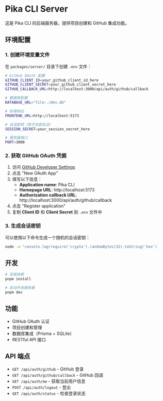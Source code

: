 # Pika CLI Server

这是 Pika CLI 的后端服务器，提供项目创建和 GitHub 集成功能。

## 环境配置

### 1. 创建环境变量文件

在 `packages/server/` 目录下创建 `.env` 文件：

```bash
# GitHub OAuth 配置
GITHUB_CLIENT_ID=your_github_client_id_here
GITHUB_CLIENT_SECRET=your_github_client_secret_here
GITHUB_CALLBACK_URL=http://localhost:3000/api/auth/github/callback

# 数据库配置
DATABASE_URL="file:./dev.db"

# 前端地址
FRONTEND_URL=http://localhost:5173

# 会话密钥（用于加密会话）
SESSION_SECRET=your_session_secret_here

# 服务器端口
PORT=3000
```

### 2. 获取 GitHub OAuth 凭据

1. 访问 [GitHub Developer Settings](https://github.com/settings/applications/new)
2. 点击 "New OAuth App"
3. 填写以下信息：
   - **Application name**: Pika CLI
   - **Homepage URL**: http://localhost:5173
   - **Authorization callback URL**: http://localhost:3000/api/auth/github/callback
4. 点击 "Register application"
5. 复制 **Client ID** 和 **Client Secret** 到 `.env` 文件中

### 3. 生成会话密钥

可以使用以下命令生成一个随机的会话密钥：

```bash
node -e "console.log(require('crypto').randomBytes(32).toString('hex'))"
```

## 开发

```bash
# 安装依赖
pnpm install

# 启动开发服务器
pnpm dev
```

## 功能

- GitHub OAuth 认证
- 项目创建和管理
- 数据库集成（Prisma + SQLite）
- RESTful API 接口

## API 端点

- `GET /api/auth/github` - GitHub 登录
- `GET /api/auth/github/callback` - GitHub 回调
- `GET /api/auth/me` - 获取当前用户信息
- `POST /api/auth/logout` - 登出
- `GET /api/auth/status` - 检查登录状态

